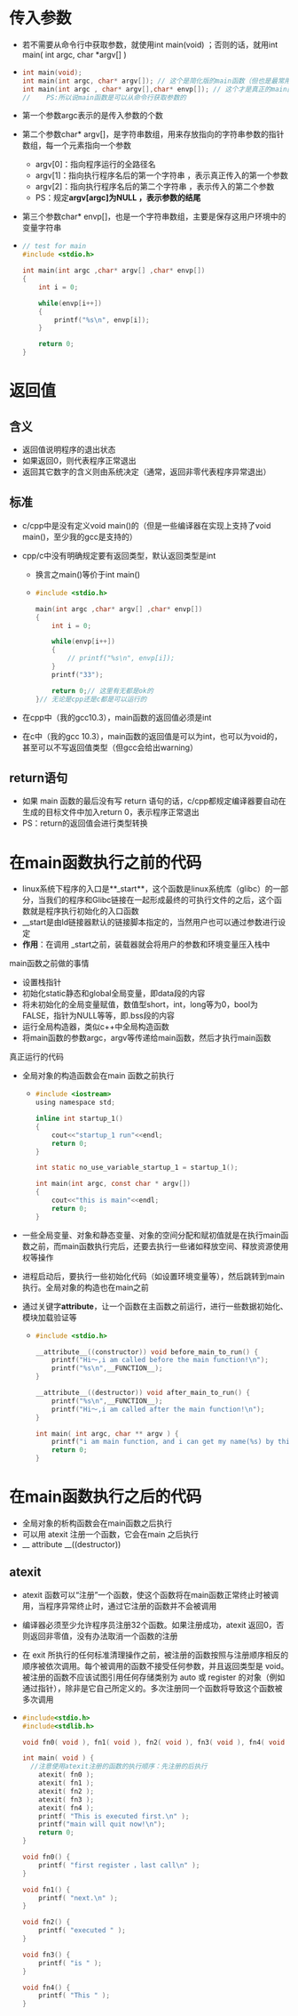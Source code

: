 # 传入参数

- 若不需要从命令行中获取参数，就使用int main(void) ；否则的话，就用int main( int argc, char *argv[] )

- ```cpp
  int main(void);
  int main(int argc, char* argv[]); // 这个是简化版的main函数（但也是最常用的）
  int main(int argc , char* argv[],char* envp[]); // 这个才是真正的main函数原版
  //	PS:所以说main函数是可以从命令行获取参数的
  ```



- 第一个参数argc表示的是传入参数的个数
- 第二个参数char* argv[]，是字符串数组，用来存放指向的字符串参数的指针数组，每一个元素指向一个参数
  - argv[0]：指向程序运行的全路径名
  - argv[1]：指向执行程序名后的第一个字符串 ，表示真正传入的第一个参数
  - argv[2]：指向执行程序名后的第二个字符串 ，表示传入的第二个参数
  - PS：规定**argv[argc]为NULL ，表示参数的结尾**
- 第三个参数char* envp[]，也是一个字符串数组，主要是保存这用户环境中的变量字符串



- ```c
  // test for main
  #include <stdio.h>
  
  int main(int argc ,char* argv[] ,char* envp[])
  {
      int i = 0;
  
      while(envp[i++])
      {
          printf("%s\n", envp[i]);
      }
  
      return 0;
  }
  ```







# 返回值

## 含义

- 返回值说明程序的退出状态
- 如果返回0，则代表程序正常退出
- 返回其它数字的含义则由系统决定（通常，返回非零代表程序异常退出）



## 标准

- c/cpp中是没有定义void main()的（但是一些编译器在实现上支持了void main()，至少我的gcc是支持的）

- cpp/c中没有明确规定要有返回类型，默认返回类型是int

  - 换言之main()等价于int main()

  - ```cpp
    #include <stdio.h>
    
    main(int argc ,char* argv[] ,char* envp[])
    {
        int i = 0;
    
        while(envp[i++])
        {
            // printf("%s\n", envp[i]);
        }
        printf("33");
    
    	return 0;//	这里有无都是ok的
    }//	无论是cpp还是c都是可以运行的
    ```

- 在cpp中（我的gcc10.3），main函数的返回值必须是int
- 在c中（我的gcc 10.3），main函数的返回值是可以为int，也可以为void的，甚至可以不写返回值类型（但gcc会给出warning）



## return语句

- 如果 main 函数的最后没有写 return 语句的话，c/cpp都规定编译器要自动在生成的目标文件中加入return 0，表示程序正常退出
- PS：return的返回值会进行类型转换







# 在main函数执行之前的代码

- linux系统下程序的入口是**_start**，这个函数是linux系统库（glibc）的一部分，当我们的程序和Glibc链接在一起形成最终的可执行文件的之后，这个函数就是程序执行初始化的入口函数
- __start是由ld链接器默认的链接脚本指定的，当然用户也可以通过参数进行设定
- **作用**：在调用 _start之前，装载器就会将用户的参数和环境变量压入栈中



main函数之前做的事情

- 设置栈指针
- 初始化static静态和global全局变量，即data段的内容
- 将未初始化的全局变量赋值，数值型short，int，long等为0，bool为FALSE，指针为NULL等等，即.bss段的内容
- 运行全局构造器，类似c++中全局构造函数
- 将main函数的参数argc，argv等传递给main函数，然后才执行main函数



真正运行的代码

- 全局对象的构造函数会在main 函数之前执行

  - ```c
    #include <iostream>
    using namespace std;
    
    inline int startup_1()
    {
        cout<<"startup_1 run"<<endl;
        return 0;
    }
    
    int static no_use_variable_startup_1 = startup_1();
    
    int main(int argc, const char * argv[]) 
    {
        cout<<"this is main"<<endl;
        return 0;
    }
    ```

- 一些全局变量、对象和静态变量、对象的空间分配和赋初值就是在执行main函数之前，而main函数执行完后，还要去执行一些诸如释放空间、释放资源使用权等操作

- 进程启动后，要执行一些初始化代码（如设置环境变量等），然后跳转到main执行。全局对象的构造也在main之前

- 通过关键字**attribute**，让一个函数在主函数之前运行，进行一些数据初始化、模块加载验证等

  - ```c
    #include <stdio.h>
    
    __attribute__((constructor)) void before_main_to_run() {
        printf("Hi～,i am called before the main function!\n");
        printf("%s\n",__FUNCTION__); 
    } 
    
    __attribute__((destructor)) void after_main_to_run() {
        printf("%s\n",__FUNCTION__); 
        printf("Hi～,i am called after the main function!\n");
    } 
    
    int main( int argc, char ** argv ) {
        printf("i am main function, and i can get my name(%s) by this way.\n",__FUNCTION__); 
        return 0; 
    }
    ```







# 在main函数执行之后的代码

- 全局对象的析构函数会在main函数之后执行
- 可以用 atexit 注册一个函数，它会在main 之后执行
- __ attribute __((destructor))



## atexit

- atexit 函数可以“注册”一个函数，使这个函数将在main函数正常终止时被调用，当程序异常终止时，通过它注册的函数并不会被调用

- 编译器必须至少允许程序员注册32个函数。如果注册成功，atexit 返回0，否则返回非零值，没有办法取消一个函数的注册

- 在 exit 所执行的任何标准清理操作之前，被注册的函数按照与注册顺序相反的顺序被依次调用。每个被调用的函数不接受任何参数，并且返回类型是 void。被注册的函数不应该试图引用任何存储类别为 auto 或 register 的对象（例如通过指针），除非是它自己所定义的。多次注册同一个函数将导致这个函数被多次调用

- ```cpp
  #include<stdio.h>
  #include<stdlib.h>
  
  void fn0( void ), fn1( void ), fn2( void ), fn3( void ), fn4( void );
  
  int main( void ) {
    //注意使用atexit注册的函数的执行顺序：先注册的后执行
      atexit( fn0 );  
      atexit( fn1 );  
      atexit( fn2 );  
      atexit( fn3 );  
      atexit( fn4 );
      printf( "This is executed first.\n" );
      printf("main will quit now!\n");
      return 0;
  }
  
  void fn0() {
      printf( "first register ，last call\n" );
  }
  
  void fn1() {
      printf( "next.\n" );
  }
  
  void fn2() {
      printf( "executed " );
  }
  
  void fn3() {
      printf( "is " );
  }
  
  void fn4() {
      printf( "This " );
  }
  ```
